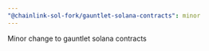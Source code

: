```yaml
---
"@chainlink-sol-fork/gauntlet-solana-contracts": minor
---
```


Minor change to gauntlet solana contracts
